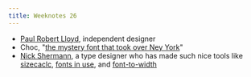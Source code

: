 ```yaml
---
title: Weeknotes 26
---
```

- [Paul Robert Lloyd](https://paulrobertlloyd.com), independent designer
- Choc, "[the mystery font that took over Ney York](https://www.nytimes.com/interactive/2018/11/21/nyregion/new-york-storefronts-mystery-font.html)"
- [Nick Shermann](https://nicksherman.com), a type designer who has made such nice tools like [sizecaclc](https://sizecalc.com), [fonts in use](https://fontsinuse.com), and [font-to-width](http://font-to-width.com)